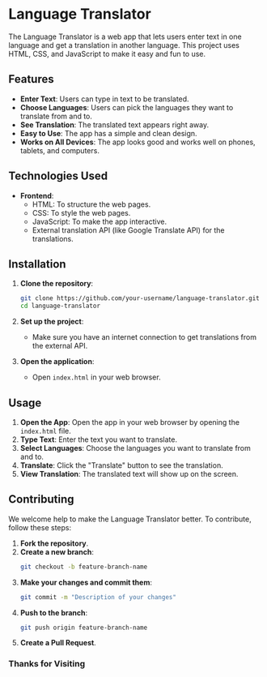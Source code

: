 # Language Translator

The Language Translator is a web app that lets users enter text in one language and get a translation in another language. This project uses HTML, CSS, and JavaScript to make it easy and fun to use.

## Features

- **Enter Text**: Users can type in text to be translated.
- **Choose Languages**: Users can pick the languages they want to translate from and to.
- **See Translation**: The translated text appears right away.
- **Easy to Use**: The app has a simple and clean design.
- **Works on All Devices**: The app looks good and works well on phones, tablets, and computers.

## Technologies Used

- **Frontend**:
  - HTML: To structure the web pages.
  - CSS: To style the web pages.
  - JavaScript: To make the app interactive.
  - External translation API (like Google Translate API) for the translations.

## Installation

1. **Clone the repository**:
    ```bash
    git clone https://github.com/your-username/language-translator.git
    cd language-translator
    ```

2. **Set up the project**:
   - Make sure you have an internet connection to get translations from the external API.

3. **Open the application**:
   - Open `index.html` in your web browser.

## Usage

1. **Open the App**: Open the app in your web browser by opening the `index.html` file.
2. **Type Text**: Enter the text you want to translate.
3. **Select Languages**: Choose the languages you want to translate from and to.
4. **Translate**: Click the "Translate" button to see the translation.
5. **View Translation**: The translated text will show up on the screen.

## Contributing

We welcome help to make the Language Translator better. To contribute, follow these steps:

1. **Fork the repository**.
2. **Create a new branch**:
    ```bash
    git checkout -b feature-branch-name
    ```
3. **Make your changes and commit them**:
    ```bash
    git commit -m "Description of your changes"
    ```
4. **Push to the branch**:
    ```bash
    git push origin feature-branch-name
    ```
5. **Create a Pull Request**.

<h3>Thanks for Visiting</h3>
